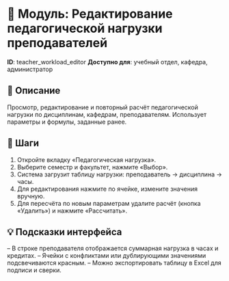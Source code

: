 # 📘 Модуль: Редактирование педагогической нагрузки преподавателей
**ID**: teacher_workload_editor
**Доступно для**: учебный отдел, кафедра, администратор

## 📝 Описание
Просмотр, редактирование и повторный расчёт педагогической нагрузки по дисциплинам, кафедрам, преподавателям. Использует параметры и формулы, заданные ранее.

## 🩜 Шаги
1. Откройте вкладку «Педагогическая нагрузка».
2. Выберите семестр и факультет, нажмите «Выбор».
3. Система загрузит таблицу нагрузки: преподаватель → дисциплина → часы.
4. Для редактирования нажмите по ячейке, измените значения вручную.
5. Для пересчёта по новым параметрам удалите расчёт (кнопка «Удалить») и нажмите «Рассчитать».

## 💡 Подсказки интерфейса
– В строке преподавателя отображается суммарная нагрузка в часах и кредитах.
– Ячейки с конфликтами или дублирующими значениями подсвечиваются красным.
– Можно экспортировать таблицу в Excel для подписи и сверки.

